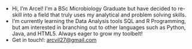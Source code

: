 - Hi, I’m Arcel! I'm a BSc Microbiology Graduate but have decided to re-skill into a field that truly uses my analytical and problem solving skills.
- I’m currently learning the Data Analysis tools SQL and R Programming, but am interested in branching out to other languages such as Python, Java, and HTML5.
Always eager to grow my toolbelt!
- Get in touch!: arcvil27@gmail.com

<!---
arcvil/arcvil is a ✨ special ✨ repository because its `README.md` (this file) appears on your GitHub profile.
You can click the Preview link to take a look at your changes.
--->
